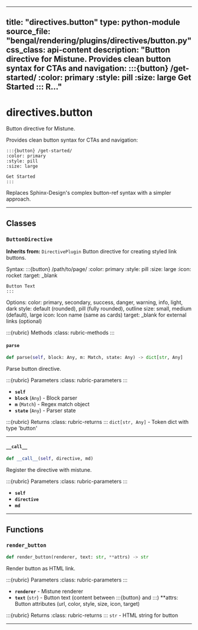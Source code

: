 
---
title: "directives.button"
type: python-module
source_file: "bengal/rendering/plugins/directives/button.py"
css_class: api-content
description: "Button directive for Mistune.  Provides clean button syntax for CTAs and navigation:      :::{button} /get-started/     :color: primary     :style: pill     :size: large      Get Started     :::  R..."
---

# directives.button

Button directive for Mistune.

Provides clean button syntax for CTAs and navigation:

    :::{button} /get-started/
    :color: primary
    :style: pill
    :size: large

    Get Started
    :::

Replaces Sphinx-Design's complex button-ref syntax with a simpler approach.

---

## Classes

### `ButtonDirective`

**Inherits from:** `DirectivePlugin`
Button directive for creating styled link buttons.

Syntax:
    :::{button} /path/to/page/
    :color: primary
    :style: pill
    :size: large
    :icon: rocket
    :target: _blank

    Button Text
    :::

Options:
    color: primary, secondary, success, danger, warning, info, light, dark
    style: default (rounded), pill (fully rounded), outline
    size: small, medium (default), large
    icon: Icon name (same as cards)
    target: _blank for external links (optional)




:::{rubric} Methods
:class: rubric-methods
:::
#### `parse`
```python
def parse(self, block: Any, m: Match, state: Any) -> dict[str, Any]
```

Parse button directive.



:::{rubric} Parameters
:class: rubric-parameters
:::
- **`self`**
- **`block`** (`Any`) - Block parser
- **`m`** (`Match`) - Regex match object
- **`state`** (`Any`) - Parser state

:::{rubric} Returns
:class: rubric-returns
:::
`dict[str, Any]` - Token dict with type 'button'




---
#### `__call__`
```python
def __call__(self, directive, md)
```

Register the directive with mistune.



:::{rubric} Parameters
:class: rubric-parameters
:::
- **`self`**
- **`directive`**
- **`md`**





---


## Functions

### `render_button`
```python
def render_button(renderer, text: str, **attrs) -> str
```

Render button as HTML link.



:::{rubric} Parameters
:class: rubric-parameters
:::
- **`renderer`** - Mistune renderer
- **`text`** (`str`) - Button text (content between :::{button} and :::) **attrs: Button attributes (url, color, style, size, icon, target)

:::{rubric} Returns
:class: rubric-returns
:::
`str` - HTML string for button




---
